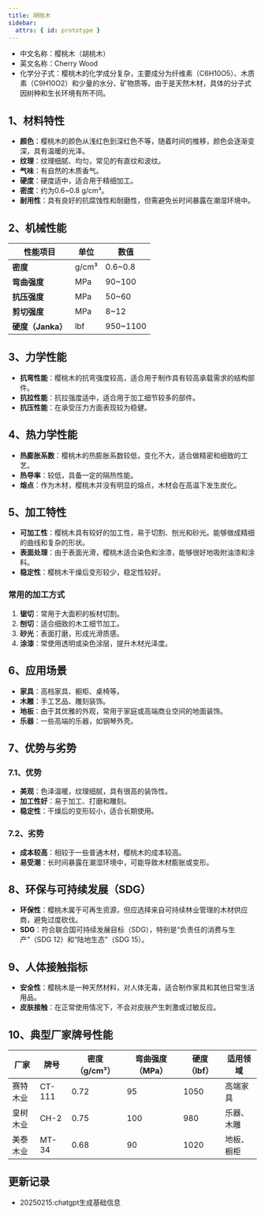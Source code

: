 ```yaml
---
title: 胡桃木
sidebar:
  attrs: { id: prototype }
---
```

* 中文名称：樱桃木（胡桃木）
* 英文名称：Cherry Wood
* 化学分子式：樱桃木的化学成分复杂，主要成分为纤维素（C6H10O5）、木质素（C9H10O2）和少量的水分、矿物质等。由于是天然木材，具体的分子式因树种和生长环境有所不同。

## 1、材料特性
- **颜色**：樱桃木的颜色从浅红色到深红色不等，随着时间的推移，颜色会逐渐变深，具有温暖的光泽。
- **纹理**：纹理细腻、均匀，常见的有直纹和波纹。
- **气味**：有自然的木质香气。
- **硬度**：硬度适中，适合用于精细加工。
- **密度**：约为0.6~0.8 g/cm³。
- **耐用性**：具有良好的抗腐蚀性和耐磨性，但需避免长时间暴露在潮湿环境中。

## 2、机械性能
| 性能项目       | 单位         | 数值   |
| -------------- | ------------ | ------ |
| **密度**       | g/cm³        | 0.6~0.8|
| **弯曲强度**   | MPa          | 90~100 |
| **抗压强度**   | MPa          | 50~60  |
| **剪切强度**   | MPa          | 8~12   |
| **硬度（Janka）**| lbf          | 950~1100|

## 3、力学性能
- **抗弯性能**：樱桃木的抗弯强度较高，适合用于制作具有较高承载需求的结构部件。
- **抗拉性能**：抗拉强度适中，适合用于加工细节较多的部件。
- **抗压性能**：在承受压力方面表现较为稳健。

## 4、热力学性能
- **热膨胀系数**：樱桃木的热膨胀系数较低，变化不大，适合做精密和细致的工艺。
- **热导率**：较低，具备一定的隔热性能。
- **熔点**：作为木材，樱桃木并没有明显的熔点，木材会在高温下发生炭化。

## 5、加工特性
- **可加工性**：樱桃木具有较好的加工性，易于切割、刨光和砂光。能够做成精细的曲线和复杂的形状。
- **表面处理**：由于表面光滑，樱桃木适合染色和涂漆，能够很好地吸附油漆和涂料。
- **稳定性**：樱桃木干燥后变形较少，稳定性较好。

### 常用的加工方式
1. **锯切**：常用于大面积的板材切割。
2. **刨切**：适合细致的木工细节加工。
3. **砂光**：表面打磨，形成光滑质感。
4. **涂漆**：常使用透明或染色涂层，提升木材光泽度。

## 6、应用场景
- **家具**：高档家具、橱柜、桌椅等。
- **木雕**：手工艺品、雕刻装饰。
- **地板**：由于其优雅的外观，常用于家庭或高端商业空间的地面装饰。
- **乐器**：一些高端的乐器，如钢琴外壳。

## 7、优势与劣势
### 7.1、优势
- **美观**：色泽温暖，纹理细腻，具有很高的装饰性。
- **加工性好**：易于加工、打磨和雕刻。
- **稳定性**：干燥后的变形较小，适合长期使用。

### 7.2、劣势
- **成本较高**：相较于一些普通木材，樱桃木的成本较高。
- **易受潮**：长时间暴露在潮湿环境中，可能导致木材膨胀或变形。

## 8、环保与可持续发展（SDG）
- **环保性**：樱桃木属于可再生资源，但应选择来自可持续林业管理的木材供应商，避免过度砍伐。
- **SDG**：符合联合国可持续发展目标（SDG），特别是“负责任的消费与生产”（SDG 12）和“陆地生态”（SDG 15）。

## 9、人体接触指标
- **安全性**：樱桃木是一种天然材料，对人体无毒，适合制作家具和其他日常生活用品。
- **皮肤接触**：在正常使用情况下，不会对皮肤产生刺激或过敏反应。

## 10、典型厂家牌号性能
| 厂家        | 牌号          | 密度（g/cm³） | 弯曲强度（MPa） | 硬度（lbf） | 适用领域      |
| ----------- | ------------- | ------------- | --------------- | ----------- | ------------- |
| 赛特木业    | CT-111        | 0.72          | 95              | 1050        | 高端家具      |
| 皇树木业    | CH-2          | 0.75          | 100             | 980         | 乐器、木雕    |
| 美泰木业    | MT-34         | 0.68          | 90              | 1020        | 地板、橱柜    |

## 更新记录
* 20250215:chatgpt生成基础信息